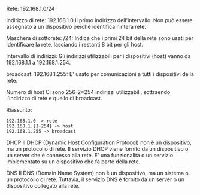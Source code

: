 Rete: 192.168.1.0/24

Indirizzo di rete: 192.168.1.0
Il primo indirizzo dell'intervallo.
Non può essere assegnato a un dispositivo perché identifica l'intera rete.

Maschera di sottorete: /24:
Indica che i primi 24 bit della rete sono usati per identificare la rete, lasciando i restanti 8 bit per gli host.

Intervallo di indirizzi:
Gli indirizzi utilizzabili per i dispositivi (host) vanno da 192.168.1.1 a 192.168.1.254.

broadcast: 192.168.1.255:
E' usato per comunicazioni a tutti i dispositivi della rete.

Numero di host
Ci sono 256-2=254 indirizzi utilizzabili, sottraendo l'indirizzo di rete e quello di broadcast.

Riassunto:
```
192.168.1.0 -> rete
192.168.1.[1-254] -> host
192.168.1.255 -> broadcast
```

DHCP
Il DHCP (Dynamic Host Configuration Protocol) non è un dispositivo, ma un protocollo di rete.
Il servizio DHCP viene fornito da un dispositivo o un server che è connesso alla rete.
E' una funzionalità o un servizio implementato su un dispositivo che fa parte della rete.

DNS
Il DNS (Domain Name System) non è un dispositivo, ma un sistema o un protocollo di rete.
Tuttavia, il servizio DNS è fornito da un server o un dispositivo collegato alla rete.
